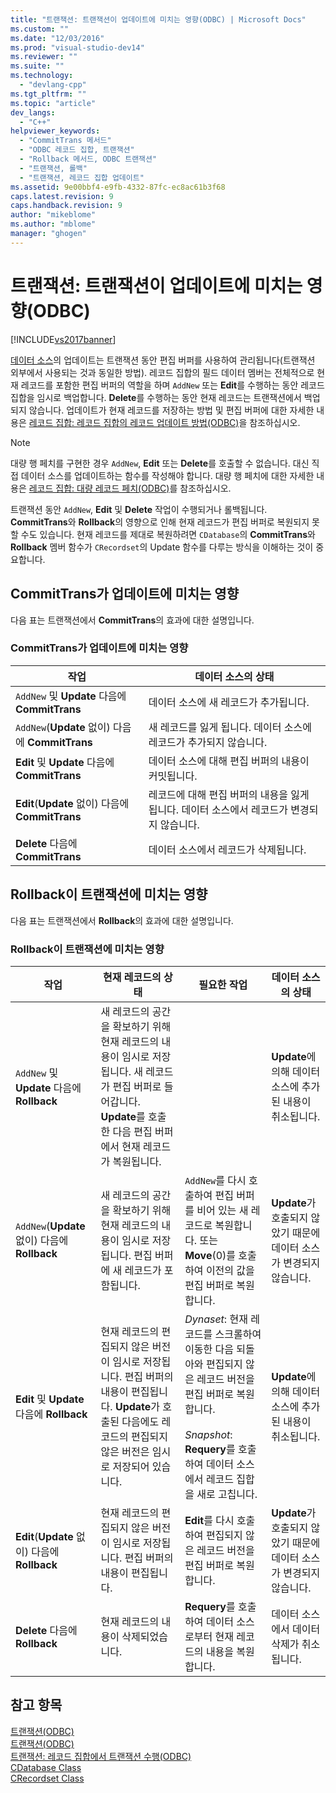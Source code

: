 ```yaml
---
title: "트랜잭션: 트랜잭션이 업데이트에 미치는 영향(ODBC) | Microsoft Docs"
ms.custom: ""
ms.date: "12/03/2016"
ms.prod: "visual-studio-dev14"
ms.reviewer: ""
ms.suite: ""
ms.technology: 
  - "devlang-cpp"
ms.tgt_pltfrm: ""
ms.topic: "article"
dev_langs: 
  - "C++"
helpviewer_keywords: 
  - "CommitTrans 메서드"
  - "ODBC 레코드 집합, 트랜잭션"
  - "Rollback 메서드, ODBC 트랜잭션"
  - "트랜잭션, 롤백"
  - "트랜잭션, 레코드 집합 업데이트"
ms.assetid: 9e00bbf4-e9fb-4332-87fc-ec8ac61b3f68
caps.latest.revision: 9
caps.handback.revision: 9
author: "mikeblome"
ms.author: "mblome"
manager: "ghogen"
---
```

# 트랜잭션: 트랜잭션이 업데이트에 미치는 영향(ODBC)
[!INCLUDE[vs2017banner](../../assembler/inline/includes/vs2017banner.md)]

[데이터 소스](../../data/odbc/data-source-odbc.md)의 업데이트는 트랜잭션 동안 편집 버퍼를 사용하여 관리됩니다\(트랜잭션 외부에서 사용되는 것과 동일한 방법\).  레코드 집합의 필드 데이터 멤버는 전체적으로 현재 레코드를 포함한 편집 버퍼의 역할을 하며 `AddNew` 또는 **Edit**를 수행하는 동안 레코드 집합을 임시로 백업합니다.  **Delete**를 수행하는 동안 현재 레코드는 트랜잭션에서 백업되지 않습니다.  업데이트가 현재 레코드를 저장하는 방법 및 편집 버퍼에 대한 자세한 내용은 [레코드 집합: 레코드 집합의 레코드 업데이트 방법\(ODBC\)](../../data/odbc/recordset-how-recordsets-update-records-odbc.md)을 참조하십시오.  
  
> [!NOTE]
>  대량 행 페치를 구현한 경우 `AddNew`, **Edit** 또는 **Delete**를 호출할 수 없습니다.  대신 직접 데이터 소스를 업데이트하는 함수를 작성해야 합니다.  대량 행 페치에 대한 자세한 내용은 [레코드 집합: 대량 레코드 페치\(ODBC\)](../../data/odbc/recordset-fetching-records-in-bulk-odbc.md)를 참조하십시오.  
  
 트랜잭션 동안 `AddNew`, **Edit** 및 **Delete** 작업이 수행되거나 롤백됩니다.  **CommitTrans**와 **Rollback**의 영향으로 인해 현재 레코드가 편집 버퍼로 복원되지 못할 수도 있습니다.  현재 레코드를 제대로 복원하려면 `CDatabase`의 **CommitTrans**와 **Rollback** 멤버 함수가 `CRecordset`의 Update 함수를 다루는 방식을 이해하는 것이 중요합니다.  
  
##  <a name="_core_how_committrans_affects_updates"></a> CommitTrans가 업데이트에 미치는 영향  
 다음 표는 트랜잭션에서 **CommitTrans**의 효과에 대한 설명입니다.  
  
### CommitTrans가 업데이트에 미치는 영향  
  
|작업|데이터 소스의 상태|  
|--------|----------------|  
|`AddNew` 및 **Update** 다음에 **CommitTrans**|데이터 소스에 새 레코드가 추가됩니다.|  
|`AddNew`\(**Update** 없이\) 다음에 **CommitTrans**|새 레코드를 잃게 됩니다.  데이터 소스에 레코드가 추가되지 않습니다.|  
|**Edit** 및 **Update** 다음에 **CommitTrans**|데이터 소스에 대해 편집 버퍼의 내용이 커밋됩니다.|  
|**Edit**\(**Update** 없이\) 다음에 **CommitTrans**|레코드에 대해 편집 버퍼의 내용을 잃게 됩니다.  데이터 소스에서 레코드가 변경되지 않습니다.|  
|**Delete** 다음에 **CommitTrans**|데이터 소스에서 레코드가 삭제됩니다.|  
  
##  <a name="_core_how_rollback_affects_updates"></a> Rollback이 트랜잭션에 미치는 영향  
 다음 표는 트랜잭션에서 **Rollback**의 효과에 대한 설명입니다.  
  
### Rollback이 트랜잭션에 미치는 영향  
  
|작업|현재 레코드의 상태|필요한 작업|데이터 소스의 상태|  
|--------|----------------|------------|----------------|  
|`AddNew` 및 **Update** 다음에 **Rollback**|새 레코드의 공간을 확보하기 위해 현재 레코드의 내용이 임시로 저장됩니다.  새 레코드가 편집 버퍼로 들어갑니다.  **Update**를 호출한 다음 편집 버퍼에서 현재 레코드가 복원됩니다.||**Update**에 의해 데이터 소스에 추가된 내용이 취소됩니다.|  
|`AddNew`\(**Update** 없이\) 다음에 **Rollback**|새 레코드의 공간을 확보하기 위해 현재 레코드의 내용이 임시로 저장됩니다.  편집 버퍼에 새 레코드가 포함됩니다.|`AddNew`를 다시 호출하여 편집 버퍼를 비어 있는 새 레코드로 복원합니다.  또는 **Move**\(0\)를 호출하여 이전의 값을 편집 버퍼로 복원합니다.|**Update**가 호출되지 않았기 때문에 데이터 소스가 변경되지 않습니다.|  
|**Edit** 및 **Update** 다음에 **Rollback**|현재 레코드의 편집되지 않은 버전이 임시로 저장됩니다.  편집 버퍼의 내용이 편집됩니다.  **Update**가 호출된 다음에도 레코드의 편집되지 않은 버전은 임시로 저장되어 있습니다.|*Dynaset*: 현재 레코드를 스크롤하여 이동한 다음 되돌아와 편집되지 않은 레코드 버전을 편집 버퍼로 복원합니다.<br /><br /> *Snapshot*: **Requery**를 호출하여 데이터 소스에서 레코드 집합을 새로 고칩니다.|**Update**에 의해 데이터 소스에 추가된 내용이 취소됩니다.|  
|**Edit**\(**Update** 없이\) 다음에 **Rollback**|현재 레코드의 편집되지 않은 버전이 임시로 저장됩니다.  편집 버퍼의 내용이 편집됩니다.|**Edit**를 다시 호출하여 편집되지 않은 레코드 버전을 편집 버퍼로 복원합니다.|**Update**가 호출되지 않았기 때문에 데이터 소스가 변경되지 않습니다.|  
|**Delete** 다음에 **Rollback**|현재 레코드의 내용이 삭제되었습니다.|**Requery**를 호출하여 데이터 소스로부터 현재 레코드의 내용을 복원합니다.|데이터 소스에서 데이터 삭제가 취소됩니다.|  
  
## 참고 항목  
 [트랜잭션\(ODBC\)](../../data/odbc/transaction-odbc.md)   
 [트랜잭션\(ODBC\)](../../data/odbc/transaction-odbc.md)   
 [트랜잭션: 레코드 집합에서 트랜잭션 수행\(ODBC\)](../../data/odbc/transaction-performing-a-transaction-in-a-recordset-odbc.md)   
 [CDatabase Class](../../mfc/reference/cdatabase-class.md)   
 [CRecordset Class](../../mfc/reference/crecordset-class.md)